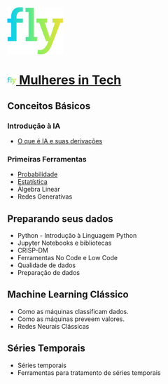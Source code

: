 ![Fly](logo_fly.png)
# <img src="./images/logo_fly.png" width=20>[ Mulheres in Tech](https://www.flyeducacao.org)

## Conceitos Básicos

### Introdução à IA
- [O que é IA e suas derivações](https://nbviewer.org/github/I2A2-Master-User/i2a2-fly/blob/main/m1_a_introducao_IA.ipynb)
### Primeiras Ferramentas
- [Probabilidade](https://nbviewer.org/github/I2A2-Master-User/i2a2-fly/blob/main/m1_b_probabilidade.ipynb)
- [Estatística](https://nbviewer.org/github/I2A2-Master-User/i2a2-fly/blob/main/m1_c_estatistica.ipynb)
- Álgebra Linear
- Redes Generativas

## Preparando seus dados
- Python - Introdução à Linguagem Python
- Jupyter Notebooks e bibliotecas
- CRISP-DM
- Ferramentas No Code e Low Code 
- Qualidade de dados
- Preparação de dados

## Machine Learning Clássico
- Como as máquinas classificam dados.
- Como as máquinas preveem valores.
- Redes Neurais Clássicas

## Séries Temporais
- Séries temporais
- Ferramentas para tratamento de séries temporais

